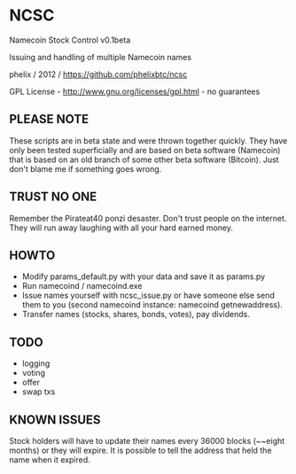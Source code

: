 NCSC
====

Namecoin Stock Control v0.1beta

Issuing and handling of multiple Namecoin names

phelix / 2012 / https://github.com/phelixbtc/ncsc

GPL License - http://www.gnu.org/licenses/gpl.html - no guarantees

PLEASE NOTE
-----------

These scripts are in beta state and were thrown together quickly. They have only been tested superficially and are based on beta software (Namecoin) that is based on an old branch of some other beta software (Bitcoin). Just don't blame me if something goes wrong.

TRUST NO ONE
------------

Remember the Pirateat40 ponzi desaster. Don't trust people on the internet. They will run away laughing with all your hard earned money.

HOWTO
-----

* Modify params_default.py with your data and save it as params.py
* Run namecoind / namecoind.exe
* Issue names yourself with ncsc_issue.py or have someone else send them to you (second namecoind instance: namecoind getnewaddress).
* Transfer names (stocks, shares, bonds, votes), pay dividends.

TODO
----

* logging
* voting
* offer
* swap txs

KNOWN ISSUES
------------

Stock holders will have to update their names every 36000 blocks (~~eight months) or they will expire. It is possible to tell the address that held the name when it expired.

